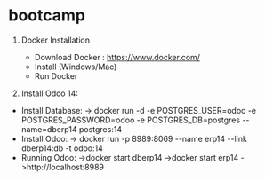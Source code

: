 # bootcamp
1. Docker Installation
   - Download Docker : https://www.docker.com/
   - Install (Windows/Mac)
   - Run Docker
   
 2. Install Odoo 14:
   - Install Database:
      -> docker run -d -e POSTGRES_USER=odoo -e POSTGRES_PASSWORD=odoo -e POSTGRES_DB=postgres --name=dberp14 postgres:14 
   - Install Odoo:
      -> docker run -p 8989:8069 --name erp14 --link dberp14:db -t odoo:14 
   - Running Odoo:
      ->docker start dberp14 
      ->docker start erp14
      ->http://localhost:8989

    
